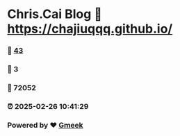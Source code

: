 # Chris.Cai Blog :link: https://chajiuqqq.github.io/ 
### :page_facing_up: [43](https://chajiuqqq.github.io//tag.html) 
### :speech_balloon: 3 
### :hibiscus: 72052 
### :alarm_clock: 2025-02-26 10:41:29 
### Powered by :heart: [Gmeek](https://github.com/Meekdai/Gmeek)
